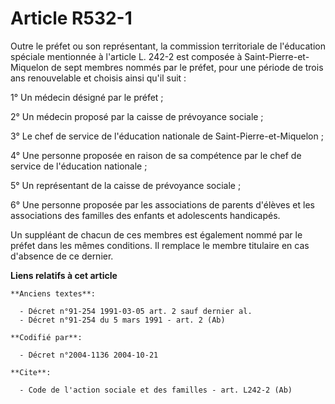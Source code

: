 # Article R532-1

Outre le préfet ou son représentant, la commission territoriale de l'éducation spéciale mentionnée à l'article L. 242-2 est
composée à Saint-Pierre-et-Miquelon de sept membres nommés par le préfet, pour une période de trois ans renouvelable et
choisis ainsi qu'il suit :

1° Un médecin désigné par le préfet ;

2° Un médecin proposé par la caisse de prévoyance sociale ;

3° Le chef de service de l'éducation nationale de Saint-Pierre-et-Miquelon ;

4° Une personne proposée en raison de sa compétence par le chef de service de l'éducation nationale ;

5° Un représentant de la caisse de prévoyance sociale ;

6° Une personne proposée par les associations de parents d'élèves et les associations des familles des enfants et adolescents
handicapés.

Un suppléant de chacun de ces membres est également nommé par le préfet dans les mêmes conditions. Il remplace le membre
titulaire en cas d'absence de ce dernier.

**Liens relatifs à cet article**

	**Anciens textes**:

	  - Décret n°91-254 1991-03-05 art. 2 sauf dernier al.
	  - Décret n°91-254 du 5 mars 1991 - art. 2 (Ab)

	**Codifié par**:

	  - Décret n°2004-1136 2004-10-21

	**Cite**:

	  - Code de l'action sociale et des familles - art. L242-2 (Ab)
